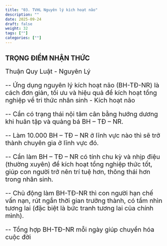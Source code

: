 ```yaml
---
title: "03. TVHL Nguyên lý kích hoạt não"
description: ""
date: 2025-09-24
draft: false
weight: 32
tags: [""]
categories: [""]
---
```


<!-- # 1. TVHL Nhận thức về nhân quả -->

## TRỌNG ĐIỂM NHẬN THỨC
<div style="font-size:20px;">
Thuận Quy Luật - Nguyên Lý <br>

-- Ứng dụng nguyên lý kích hoạt não (BH-TĐ-NR) là cách đơn giản, tối ưu và hiệu quả để kích hoạt tổng nghiệp về tri thức nhân sinh - Kích hoạt não<br>

-- Cần có trạng thái nội tâm cân bằng hướng dương khi huân tập và quảng bá BH – TĐ – NR.<br>

-- Làm 10.000 BH – TĐ – NR ở lĩnh vực nào thì sẽ trở thành chuyên gia ở lĩnh vực đó.<br>

-- Cần làm BH – TĐ – NR có tính chu kỳ và nhịp điệu (thường xuyên) để kích hoạt tổng nghiệp thức tốt, giúp con người trở nên trí tuệ hơn, thông thái hơn trong nhân sinh.<br>

-- Chủ động làm BH-TĐ-NR thì con người hạn chế vấn nạn, rút ngắn thời gian trưởng thành, có tầm nhìn tương lai (đặc biệt là bức tranh tương lai của chính mình).<br>

-- Tổng hợp BH-TĐ-NR mỗi ngày giúp chuyển hóa cuộc đời<br>
</div>